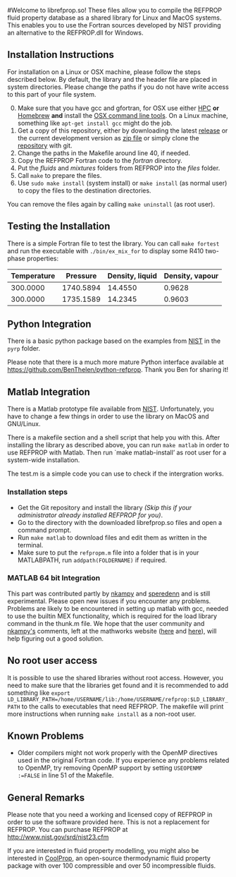 #Welcome to librefprop.so!
These files allow you to compile the REFPROP fluid property database as a shared library for Linux and MacOS systems. This enables you to use the Fortran sources developed by NIST providing an alternative to the REFPROP.dll for Windows. 

## Installation Instructions
For installation on a Linux or OSX machine, please follow the steps described below. By default, the library and the header file are placed in system directories. Please change the paths if you do not have write access to this part of your file system. 

0.  Make sure that you have gcc and gfortran, for OSX use either [HPC](http://hpc.sourceforge.net/) **or** [Homebrew](http://brew.sh/) **and** install the [OSX command line tools](https://developer.apple.com/downloads). On a Linux machine, something like `apt-get install gcc` might do the job.
1.  Get a copy of this repository, either by downloading the latest [release](https://github.com/jowr/librefprop.so/releases/latest) or the current development version as [zip file](https://github.com/jowr/librefprop.so/archive/master.zip) or simply clone the [repository](https://github.com/jowr/librefprop.so.git) with git.
2.  Change the paths in the Makefile around line 40, if needed.
3.  Copy the REFPROP Fortran code to the *fortran* directory.
4.  Put the *fluids* and *mixtures* folders from REFPROP into the *files* folder.
5.  Call `make` to prepare the files. 
6.  Use `sudo make install` (system install) or `make install` (as normal user) to copy the files to the destination directories.

You can remove the files again by calling `make uninstall` (as root user). 

## Testing the Installation
There is a simple Fortran file to test the library. You can call `make fortest` and run the executable with `./bin/ex_mix_for` to display some R410 two-phase properties:

| Temperature | Pressure  | Density, liquid | Density, vapour |
|-------------|-----------|-----------------|-----------------|
| 300.0000    | 1740.5894 |   14.4550       |   0.9628        |
| 300.0000    | 1735.1589 |   14.2345       |   0.9603        |


## Python Integration
There is a basic python package based on the examples from
[NIST](http://www.boulder.nist.gov/div838/theory/refprop/LINKING/Linking.htm#PythonApplications "NIST homepage")
in the `pyrp` folder. 

Please note that there is a much more mature Python interface available at https://github.com/BenThelen/python-refprop. Thank you Ben for sharing it!

## Matlab Integration
There is a Matlab prototype file available from
[NIST](http://www.boulder.nist.gov/div838/theory/refprop/LINKING/Linking.htm#MatLabApplications "NIST homepage"). Unfortunately, you have to change a few things in order to use the library on MacOS and GNU/Linux.

There is a makefile section and a shell script that help you with this. After installing the library as described above, you can run `make matlab` in order to use REFPROP with Matlab. Then run `make matlab-install’ as root user for a system-wide installation. 

The test.m is a simple code you can use to check if the intergration works.

### Installation steps
  * Get the Git repository and install the library *(Skip this if your administrator already installed REFPROP for you)*.
  * Go to the directory with the downloaded librefprop.so files and open a command prompt.
  * Run `make matlab` to download files and edit them as written in the terminal.
  * Make sure to put the `refpropm.m` file into a folder that is in your MATLABPATH, run `addpath(FOLDERNAME)` if required.

### MATLAB 64 bit Integration
This part was contributed partly by [nkampy](https://github.com/nkampy) and [speredenn](https://github.com/speredenn) and is still experimental. Please open new issues if you encounter any problems. Problems are likely to be encountered in setting up matlab with gcc, needed to use the builtin MEX functionality, which is required for the load library command in the thunk.m file. We hope that the user community and [nkampy's](https://github.com/nkampy) comments, left at the mathworks website ([here](http://www.mathworks.com/matlabcentral/answers/125301-maverick-r2014a-loadlibrary-error-loaddefinedlibrary) and [here](http://www.mathworks.com/matlabcentral/answers/124597-how-to-setup-gfortran-on-mac-osx-10-9-and-matlab-r2014a)), will help figuring out a good solution.

## No root user access
It is possible to use the shared libraries without root access. However, you need to make sure that the libraries get found and it is recommended to add something like `export LD_LIBRARY_PATH=/home/USERNAME/lib:/home/USERNAME/refprop:$LD_LIBRARY_PATH` to the calls to executables that need REFPROP. The makefile will print more instructions when running `make install` as a non-root user.

## Known Problems
  * Older compilers might not work properly with the OpenMP directives used in the original Fortran code. If you experience any problems related to OpenMP, try removing OpenMP support by setting `USEOPENMP  :=FALSE` in line 51 of the Makefile.

## General Remarks
Please note that you need a working and licensed copy of REFPROP in order to use the software provided here. This is not a replacement for REFPROP. You can purchase REFPROP at http://www.nist.gov/srd/nist23.cfm

If you are interested in fluid property modelling, you might also be interested in [CoolProp](https://github.com/ibell/coolprop), an open-source thermodynamic fluid property package with over 100 compressible and over 50 incompressible fluids.
